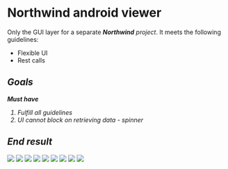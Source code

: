 # Northwind android viewer
Only the GUI layer for a separate ***Northwind*** *project*.  It meets the following guidelines:

 - Flexible UI
 - Rest calls


<i class="icon-list"> Goals
------------------------------
**Must have**
 1. Fulfill all guidelines
 2. UI cannot block on retrieving data - spinner

<i class="icon-ok"> End result
 ------------------------------
 ![](./Utils/Github/1.png)
 ![](./Utils/Github/2.png)
 ![](./Utils/Github/3.png)
 ![](./Utils/Github/4.png)
 ![](./Utils/Github/5.png)
 ![](./Utils/Github/6.png)
 ![](./Utils/Github/7.png)
 ![](./Utils/Github/8.png)
 ![](./Utils/Github/9.png)
